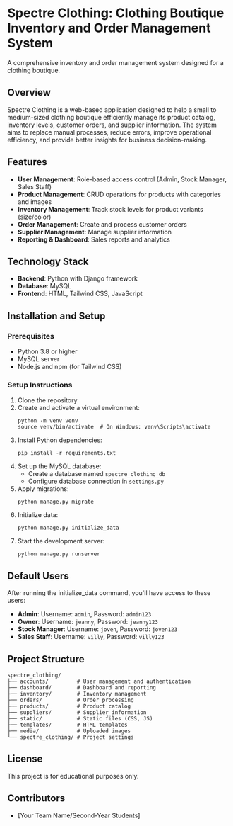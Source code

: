 # Spectre Clothing: Clothing Boutique Inventory and Order Management System

A comprehensive inventory and order management system designed for a clothing boutique.

## Overview

Spectre Clothing is a web-based application designed to help a small to medium-sized clothing boutique efficiently manage its product catalog, inventory levels, customer orders, and supplier information. The system aims to replace manual processes, reduce errors, improve operational efficiency, and provide better insights for business decision-making.

## Features

- **User Management**: Role-based access control (Admin, Stock Manager, Sales Staff)
- **Product Management**: CRUD operations for products with categories and images
- **Inventory Management**: Track stock levels for product variants (size/color)
- **Order Management**: Create and process customer orders
- **Supplier Management**: Manage supplier information
- **Reporting & Dashboard**: Sales reports and analytics

## Technology Stack

- **Backend**: Python with Django framework
- **Database**: MySQL
- **Frontend**: HTML, Tailwind CSS, JavaScript

## Installation and Setup

### Prerequisites

- Python 3.8 or higher
- MySQL server
- Node.js and npm (for Tailwind CSS)

### Setup Instructions

1. Clone the repository
2. Create and activate a virtual environment:
   ```
   python -m venv venv
   source venv/bin/activate  # On Windows: venv\Scripts\activate
   ```
3. Install Python dependencies:
   ```
   pip install -r requirements.txt
   ```
4. Set up the MySQL database:
   - Create a database named `spectre_clothing_db`
   - Configure database connection in `settings.py`
5. Apply migrations:
   ```
   python manage.py migrate
   ```
6. Initialize data:
   ```
   python manage.py initialize_data
   ```
7. Start the development server:
   ```
   python manage.py runserver
   ```

## Default Users

After running the initialize_data command, you'll have access to these users:

- **Admin**: Username: `admin`, Password: `admin123`
- **Owner**: Username: `jeanny`, Password: `jeanny123`
- **Stock Manager**: Username: `joven`, Password: `joven123`
- **Sales Staff**: Username: `villy`, Password: `villy123`

## Project Structure

```
spectre_clothing/
├── accounts/         # User management and authentication
├── dashboard/        # Dashboard and reporting
├── inventory/        # Inventory management
├── orders/           # Order processing
├── products/         # Product catalog
├── suppliers/        # Supplier information
├── static/           # Static files (CSS, JS)
├── templates/        # HTML templates
├── media/            # Uploaded images
└── spectre_clothing/ # Project settings
```

## License

This project is for educational purposes only.

## Contributors

- [Your Team Name/Second-Year Students]
